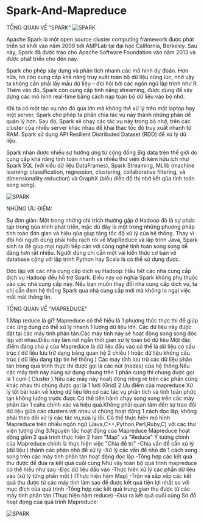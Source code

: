 # Spark-And-Mapreduce

TỒNG QUAN VỀ "SPARK"
 ![SPARK](https://www.onlinebooksreview.com/uploads/blog_images/2017/11/27_file.png)

Apache Spark là một open source cluster computing framework được phát triển sơ khởi vào năm 2009 bởi AMPLab tại đại học California, Berkeley. Sau này, Spark đã được trao cho Apache Software Foundation vào năm 2013 và được phát triển cho đến nay.

Spark cho phép xây dựng và phân tích nhanh các mô hình dự đoán. Hơn nữa, nó còn cung cấp khả năng truy xuất toàn bộ dữ liệu cùng lúc, nhờ vậy ta không cần phải lấy mẫu dữ liệu – đòi hỏi bởi các ngôn ngữ lập trình như R. Thêm vào đó, Spark còn cung cấp tính năng streaming, được dùng để xây dựng các mô hình real-time bằng cách nạp toàn bộ dữ liệu vào bộ nhớ.

Khi ta có một tác vụ nào đó qúa lớn mà không thể xử lý trên một laptop hay một server, Spark cho phép ta phân chia tác vụ này thành những phần dễ quản lý hơn. Sau đó, Spark sẽ chạy các tác vụ này trong bộ nhớ, trên các cluster của nhiều server khác nhau để khai thác tốc độ truy xuất nhanh từ RAM. Spark sử dụng API Resilient Distributed Dataset (RDD) để xử lý dữ liệu.

Spark nhận được nhiều sự hưởng ứng từ cộng đồng Big data trên thế giới do cung cấp khả năng tính toán nhanh và nhiều thư viện đi kèm hữu ích như Spark SQL (với kiểu dữ liệu DataFrames), Spark Streaming, MLlib (machine learning: classification, regression, clustering, collaborative filtering, và dimensionality reduction) và GraphX (biểu diễn đồ thị nhờ kết qủa tính toán song song).

![SPARK](https://scontent.fsgn5-4.fna.fbcdn.net/v/t1.0-9/92214447_2562652790634293_8507872163703816192_n.jpg?_nc_cat=102&ccb=2&_nc_sid=32a93c&_nc_ohc=AKgy3-yiYXoAX8JWKGY&_nc_ht=scontent.fsgn5-4.fna&oh=75c81ee202517f59cb6513bb652d9f55&oe=60334B74)

NHỮNG ƯU ĐIỂM:

Sự đơn giản: Một trong những chỉ trích thường gặp ở Hadoop đó là sự phức tạp trong qúa trình phát triển, mặc dù đây là một trong những phương pháp tính toán đơn gỉan và hiệu qủa gíup tăng tốc độ xử lý của hệ thống. Thay vì đòi hỏi người dùng phải hiểu rạch ròi về MapReduce và lập trình Java, Spark sinh ra để gíup mọi người tiếp cận với công nghệ tính toán song song dễ dàng hơn rất nhiều. Người dùng chỉ cần một vài kiến thức cơ bản về database cộng với lập trình Python hay Scala là có thể sử dụng được.

Độc lập với các nhà cung cấp dịch vụ Hadoop: Hầu hết các nhà cung cấp dịch vụ Hadoop đều hỗ trợ Spark. Điều này có nghĩa Spark không phụ thuộc vào các nhà cung cấp này. Nếu bạn muốn thay đổi nhà cung cấp dịch vụ, ta chỉ cần đem hệ thống Spark qua nhà cung cấp mới mà không lo ngại việc mất mát thông tin.


TỒNG QUAN VỀ "MAPREDUCE"

1.Map reduce là gì?
    Mapreduce có thể hiểu là 1 phương thức thực thi để giúp các ứng dụng có thể xử lý nhanh 1 lượng dữ liệu lớn. Các dữ liệu này được đặt tại các máy tính phân tán.Các máy tính này sẽ hoạt động song song độc lập với nhau.Điều này làm rút ngẵn thời gian xử lý toàn bộ dữ liệu
    Một đặc điểm đáng chú ý của Mapreduce là dữ liệu đầu vào có thể là dữ liệu có cấu trúc ( dữ liệu lưu trữ dạng bảng quan hệ 2 chiều ) hoặc dữ liệu không cấu trúc ( dữ liệu dạng tập tin hệ thống )
    Các máy tính lưu trữ các dữ liệu phân tán trong quá trình thực thi được gọi là các nút (nodes) của hệ thống.Nếu các máy tính này cùng sử dụng chung trên 1 phần cứng thì chúng được gọi là 1 cụm ( Cluster ).Nếu các máy này hoatj động riêng rẽ trên các phần cứng khác nhau thì chúng được gọi là 1 lưới (Grid)
2.Ưu điểm của mapreduce
    Xử lý tốt bài toán về lượng dữ liệu lớn có các tác vụ phân tích và tính toán phức tạn không lướng trước được
    Có thể tiến hành chạy song song trên các máy phân tán 1 cahs chính xác và hiệu quả.Không phải quan tâm đến sự trao đổi dữ liệu giữa các clusters với nhau vì chúng hoạt động 1 cách đọc lập, không phải theo dõi xử lý các tác vụ,xủa lý lỗi.
    Có thể thực hiên mô hình Mapreduce trên nhiều ngôn ngữ (Java,C++,Python,Perl,Ruby,C) với các thư viện tương ứng
3.Nguyên tắc hoạt động của Mapreduce
    Mapreduce hoạt dộng gồm 2 quá trình thực hiện 2 hàm "Map" và "Reduce"
    Ý tưởng chính của Mapreduce chính là thực hiện việc "Chia để trị"
        -Chia vấn đề cần xử lý (dữ liệu ) thành các phàn nhỏ để xử lý
        -Xử lý các vấn đề nhỏ đó 1 cách song song trên các máy tính phân tán hoạt động đọc lập
        -Tông hợp các kết quả thu được để đưa ra kết quả cuối cùng
    Như vậy toàn bộ quá trình mapreduce có thể hiểu như sau
        -Đọc dữ liệu đầu vào
        -Thực hiên xử lý các phần dữ liệu vào (xử lý từng phấn một ) (Thực hiện hàm Map)
        -Trộn và sắp xếp các kết quả thu được từ các máy tính làm sao để được kết quả tiện lợi nhất so với mục đích của quá trình
        -Tổng hợp các kết quả trung gian thu được từ các máy tính phân tán (Thực hiện hàm reduce)
        -Đưa ra kết quả cuối cùng
Sơ đồ hoạt đọng của quá trình Mapreduce:

![SPARK](https://blog.itnavi.com.vn/wp-content/uploads/2020/06/Mapreduce-l%C3%A0-g%C3%AC-4.jpg)

